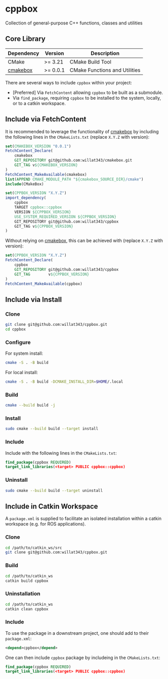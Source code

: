 # cppbox

Collection of general-purpose C++ functions, classes and utilities

## Core Library

| **Dependency** | **Version** | **Description** |
|----------------|-------------|-----------------|
| CMake | >= 3.21 | CMake Build Tool |
| [cmakebox](https://github.com/willat343/cppbox) | >= 0.0.1 | CMake Functions and Utilities |

There are several ways to include `cppbox` within your project:
- [Preferred] Via `FetchContent` allowing `cppbox` to be built as a submodule.
- Via `find_package`, requiring `cppbox` to be installed to the system, locally, or to a catkin workspace.

## Include via FetchContent

It is recommended to leverage the functionality of [cmakebox](https://github.com/willat343/cppbox) by including the following lines in the `CMakeLists.txt` (replace `X.Y.Z` with version):
```CMake
set(CMAKEBOX_VERSION "0.0.1")
FetchContent_Declare(
    cmakebox
    GIT_REPOSITORY git@github.com:willat343/cmakebox.git
    GIT_TAG v${CMAKEBOX_VERSION}
)
FetchContent_MakeAvailable(cmakebox)
list(APPEND CMAKE_MODULE_PATH "${cmakebox_SOURCE_DIR}/cmake")
include(CMakeBox)

set(CPPBOX_VERSION "X.Y.Z")
import_dependency(
    cppbox
    TARGET cppbox::cppbox
    VERSION ${CPPBOX_VERSION}
    USE_SYSTEM_REQUIRED_VERSION ${CPPBOX_VERSION}
    GIT_REPOSITORY git@github.com:willat343/cppbox
    GIT_TAG v${CPPBOX_VERSION}
)
```

Without relying on [cmakebox](https://github.com/willat343/cppbox), this can be achieved with (replace `X.Y.Z` with version):
```CMake
set(CPPBOX_VERSION "X.Y.Z")
FetchContent_Declare(
    cppbox
    GIT_REPOSITORY git@github.com:willat343/cppbox
    GIT_TAG        v${CPPBOX_VERSION}
)
FetchContent_MakeAvailable(cppbox)
```

## Include via Install

### Clone

```bash
git clone git@github.com:willat343/cppbox.git
cd cppbox
```

### Configure

For system install:
```bash
cmake -S . -B build
```

For local install:
```bash
cmake -S . -B build -DCMAKE_INSTALL_DIR=$HOME/.local
```

### Build

```bash
cmake --build build -j
```

### Install

```bash
sudo cmake --build build --target install
```

### Include

Include with the following lines in the `CMakeLists.txt`:
```CMake
find_package(cppbox REQUIRED)
target_link_libraries(<target> PUBLIC cppbox::cppbox)
```

### Uninstall

```bash
sudo cmake --build build --target uninstall
```

## Include in Catkin Workspace

A `package.xml` is supplied to facilitate an isolated installation within a catkin workspace (e.g. for ROS applications).

### Clone

```bash
cd /path/to/catkin_ws/src
git clone git@github.com:willat343/cppbox.git
```

### Build

```bash
cd /path/to/catkin_ws
catkin build cppbox
```

### Uninstallation

```bash
cd /path/to/catkin_ws
catkin clean cppbox
```

### Include

To use the package in a downstream project, one should add to their `package.xml`:
```xml
<depend>cppbox</depend>
```

One can then include `cppbox` package by includeing in the `CMakeLists.txt`:
```CMake
find_package(cppbox REQUIRED)
target_link_libraries(<target> PUBLIC cppbox::cppbox)
```
